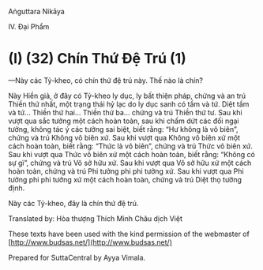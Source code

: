 Aṅguttara Nikāya

IV. Ðại Phẩm

# (I) (32) Chín Thứ Ðệ Trú (1)

—Này các Tỷ-kheo, có chín thứ đệ trú này. Thế nào là chín?

Này Hiền giả, ở đây có Tỷ-kheo ly dục, ly bất thiện pháp, chứng và an trú Thiền thứ nhất, một trạng thái hỷ lạc do ly dục sanh có tầm và tứ. Diệt tầm và tứ... Thiền thứ hai... Thiền thứ ba... chứng và trú Thiền thứ tư. Sau khi vượt qua sắc tưởng một cách hoàn toàn, sau khi chấm dứt các đối ngại tưởng, không tác ý các tưởng sai biệt, biết rằng: “Hư không là vô biên”, chứng và trú Không vô biên xứ. Sau khi vượt qua Không vô biên xứ một cách hoàn toàn, biết rằng: “Thức là vô biên”, chứng và trú Thức vô biên xứ. Sau khi vượt qua Thức vô biên xứ một cách hoàn toàn, biết rằng: “Không có sự gì”, chứng và trú Vô sở hữu xứ. Sau khi vượt qua Vô sở hữu xứ một cách hoàn toàn, chứng và trú Phi tưởng phi phi tưởng xứ. Sau khi vượt qua Phi tưởng phi phi tưởng xứ một cách hoàn toàn, chứng và trú Diệt thọ tưởng định.

Này các Tỷ-kheo, đây là chín thứ đệ trú.

Translated by: Hòa thượng Thích Minh Châu dịch Việt

These texts have been used with the kind permission of the webmaster of [http://www.budsas.net/](http://www.budsas.net/)

Prepared for SuttaCentral by Ayya Vimala.